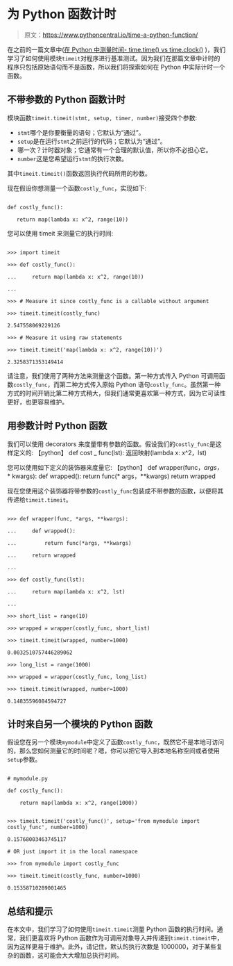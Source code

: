 # 为 Python 函数计时

> 原文：<https://www.pythoncentral.io/time-a-python-function/>

在之前的一篇文章中([在 Python 中测量时间- time.time() vs time.clock()](https://www.pythoncentral.io/measure-time-in-python-time-time-vs-time-clock/ "Measure Time in Python - time.time() vs time.clock()") )，我们学习了如何使用模块`timeit`对程序进行基准测试。因为我们在那篇文章中计时的程序只包括原始语句而不是函数，所以我们将探索如何在 Python 中实际计时一个函数。

## 不带参数的 Python 函数计时

模块函数`timeit.timeit(stmt, setup, timer, number)`接受四个参数:

*   `stmt`哪个是你要衡量的语句；它默认为“通过”。
*   `setup`是在运行`stmt`之前运行的代码；它默认为“通过”。
*   哪一次？计时器对象；它通常有一个合理的默认值，所以你不必担心它。
*   `number`这是您希望运行`stmt`的执行次数。

其中`timeit.timeit()`函数返回执行代码所用的秒数。

现在假设你想测量一个函数`costly_func`，实现如下:

```

def costly_func():

   return map(lambda x: x^2, range(10))

```

您可以使用 timeit 来测量它的执行时间:

```

>>> import timeit

>>> def costly_func():

...     return map(lambda x: x^2, range(10))

...

>>> # Measure it since costly_func is a callable without argument

>>> timeit.timeit(costly_func)

2.547558069229126

>>> # Measure it using raw statements

>>> timeit.timeit('map(lambda x: x^2, range(10))')

2.3258371353149414

```

请注意，我们使用了两种方法来测量这个函数。第一种方式传入 Python 可调用函数`costly_func`，而第二种方式传入原始 Python 语句`costly_func`。虽然第一种方式的时间开销比第二种方式稍大，但我们通常更喜欢第一种方式，因为它可读性更好，也更容易维护。

## 用参数计时 Python 函数

我们可以使用 decorators 来度量带有参数的函数。假设我们的`costly_func`是这样定义的:
【python】
def cost _ func(lst):
返回映射(lambda x: x^2，lst)

您可以使用如下定义的装饰器来度量它:
【python】
def wrapper(func，*args，* * kwargs):
def wrapped():
return func(* args，**kwargs)
return wrapped

现在您使用这个装饰器将带参数的`costly_func`包装成不带参数的函数，以便将其传递给`timeit.timeit`。

```

>>> def wrapper(func, *args, **kwargs):

...     def wrapped():

...         return func(*args, **kwargs)

...     return wrapped

...

>>> def costly_func(lst):

...     return map(lambda x: x^2, lst)

...

>>> short_list = range(10)

>>> wrapped = wrapper(costly_func, short_list)

>>> timeit.timeit(wrapped, number=1000)

0.0032510757446289062

>>> long_list = range(1000)

>>> wrapped = wrapper(costly_func, long_list)

>>> timeit.timeit(wrapped, number=1000)

0.14835596084594727

```

## 计时来自另一个模块的 Python 函数

假设您在另一个模块`mymodule`中定义了函数`costly_func`，既然它不是本地可访问的，那么您如何测量它的时间呢？嗯，你可以把它导入到本地名称空间或者使用`setup`参数。

```

# mymodule.py

def costly_func():

    return map(lambda x: x^2, range(1000))

```

```

>>> timeit.timeit('costly_func()', setup='from mymodule import costly_func', number=1000)

0.15768003463745117

# OR just import it in the local namespace

>>> from mymodule import costly_func

>>> timeit.timeit(costly_func, number=1000)

0.15358710289001465

```

## 总结和提示

在本文中，我们学习了如何使用`timeit.timeit`测量 Python 函数的执行时间。通常，我们更喜欢将 Python 函数作为可调用对象导入并传递到`timeit.timeit`中，因为这样更易于维护。此外，请记住，默认的执行次数是 1000000，对于某些复杂的函数，这可能会大大增加总执行时间。